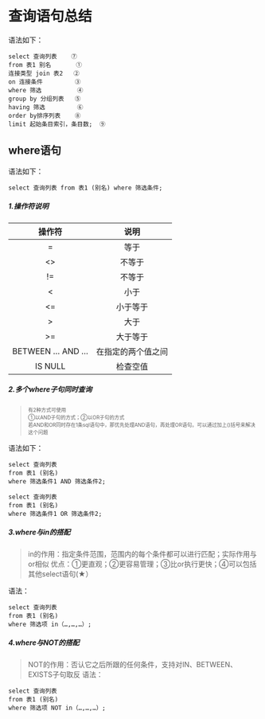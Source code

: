 # 查询语句总结
语法如下：
```
select 查询列表    ⑦
from 表1 别名       ①
连接类型 join 表2   ②
on 连接条件         ③
where 筛选          ④
group by 分组列表   ⑤
having 筛选         ⑥
order by排序列表    ⑧
limit 起始条目索引，条目数;  ⑨
```

## where语句
语法如下：
```
select 查询列表 from 表1 (别名) where 筛选条件;
```
##### 1.操作符说明

<font size=1>
  
|操作符|说明|
| :------: | :------: |
|=|等于|
|<>|不等于|
|!=|不等于|
|<|小于|
|<=|小于等于|
|>|大于|
|>=|大于等于|
|BETWEEN … AND … |在指定的两个值之间|
| IS NULL | 检查空值 |
  
</font>

##### 2.多个where子句同时查询
> <font size=1> 有2种方式可使用
> <br>①以AND子句的方式；②以OR子句的方式</br>
> 若AND和OR同时存在1条sql语句中，那优先处理AND语句，再处理OR语句。可以通过加上()括号来解决这个问题</font>

语法如下：
```
select 查询列表
from 表1 (别名) 
where 筛选条件1 AND 筛选条件2;

select 查询列表
from 表1 (别名) 
where 筛选条件1 OR 筛选条件2;
```

##### 3.where与in的搭配
> in的作用：指定条件范围，范围内的每个条件都可以进行匹配；实际作用与or相似
> 优点：①更直观；②更容易管理；③比or执行更快；④可以包括其他select语句(★）

语法：
```
select 查询列表
from 表1 (别名) 
where 筛选项 in（…,…,…）;
```

##### 4.where与NOT的搭配
> NOT的作用：否认它之后所跟的任何条件，支持对IN、BETWEEN、EXISTS子句取反
语法：
```
select 查询列表
from 表1 (别名) 
where 筛选项 NOT in（…,…,…）;
```
